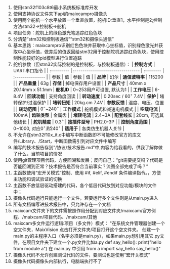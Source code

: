 1. 使用stm32f103c8t6最小系统板标准库开发
2. 使用支持协议文件夹下api的maixcampro摄像头
3. 使用两个舵机一个水平放置一个垂直放置，舵机ID:垂直1，水平控制是2;控制方法stm32->控制板->舵机
4. 项目任务：舵机上的绿色激光笔追踪红色色块
5. 分清楚“stm32和控制板通信”“stm32和摄像头通信”
6. 基本思路：maixcampro识别红色色块并获取中心坐标值，识别绿色激光并获取中心坐标值，做差后的值返回给stm32用于控制舵机追踪红色色块，使用控制性能较好的pid模型进行位置追踪
7. 舵机参数（但stm32实际控制的是控制板，与控制板通信）： | **控制方式**  | UART串口指令         |
| :--------- | :-------------------------------- | :-------- | :--------------- |
| 参数         | 值                                 | 参数        | 值                |
| **品牌**     | 幻尔                                | **通信波特率** | 115200           |
| **产品重量**   | 63g                               | **存储**    | 掉电保存用户设置         |
| **产品尺寸**   | 40mm x 20.14mm x 51.1mm           | **舵机ID**  | 0~253用户可设置, 默认为1 |
| **工作电压**   | 6-8.4V                            | **回读功能**  | 支持角度回读           |
| **转动速度**   | 0.20sec / $60^{\circ}$ 7.4V       | **保护**    | 堵转保护/过温保护        |
| **堵转扭矩**   | 20kg.cm 7.4V                      | **参数反馈**  | 温度、电压、位置         |
| **转动范围**   | $0^{\circ}$~$240^{\circ}$         | **工作模式**  | 舵机模式和减速电机模式      |
| **空载电流**   | 100mA                             | **齿轮类型**  | 金属齿              |
| **堵转电流**   | 2.4~3A                            | **配套线长**  | 20cm, 可选其他线长     |
| **舵机精度**   | $0.3^{\circ}$                     | **接插件型号** | PH2.0-3P         |
| **控制角度范围** | 0~1000, 对应$0^{\circ}到240^{\circ}$ | **适用于**   | 各类仿生机器人关节        |
8. 不允许在stm32f10x_it.c中编写中断函数即不可能修改官方的库文件/Library、/Start，中断函数需引到对应文件中编写
9. 编写的技术报告存到"/协议/技术报告.md"中,内容为给我看的，供我了解你做了什么，当前项目的情况
10. 使用git管理项目代码，方便回溯和发展；反问自己：“git需要提交吗？代码是否能回溯到正常？技术报告是否符合当前事实？流图全部完成了吗？”
11. 主函数使用“宏开关模式”控制、使用 #if, #elif, #endif 条件编译指令。，方便主功能和调试验证的切换
12. 主函数不放低层驱动搭建的代码，各个低层代码放到对应功能/模块的文件中；
13. 摄像头代码运行只能运行一个文件，若要运行多个文件则是从main.py进入
14. 所有文档编写进技术报告中，只允许存在一个文档
15. maixcam文件夹下的文件需按照作用分配到对应文件夹/maixcam/官方例程、/maixcam/项目代码、/maixcam/其他
16. maixcam多文件运行逻辑:项目（多文件）模式：
"在系统文件管理器创建一个空文件夹，MaixVision 点击打开文件夹/项目打开这个空文件夹。
创建一个main.py的主程序入口（名字必须是main.py），如果main.py想引用其它.py文件，在项目文件夹下建立一个.py文件比如a.py
def say_hello():
  print("hello from module a")
在 main.py 中引用
from a import say_hello
say_hello()"
17. 摄像头代码不允许创建测试代码的文件，要测试也是使用“宏开关模式”
18. 摄像头代码摄像头内部执行，电脑端执行不了